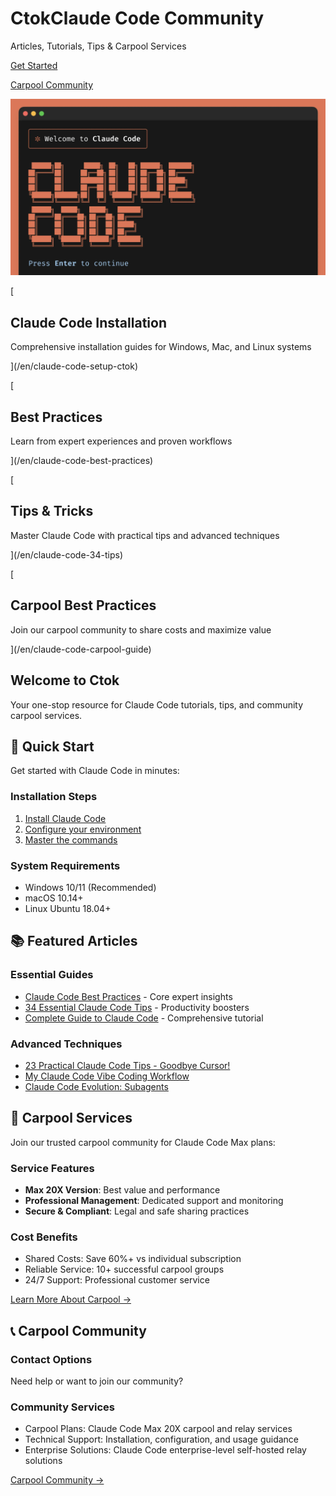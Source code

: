 # CtokClaude Code Community

Articles, Tutorials, Tips & Carpool Services

[Get Started](/en/claude-code-setup-ctok)

[Carpool Community](/en/claude-code-group)

![Claude Code Banner](/images/claude-code-banner.png)

[

## Claude Code Installation

Comprehensive installation guides for Windows, Mac, and Linux systems



](/en/claude-code-setup-ctok)

[

## Best Practices

Learn from expert experiences and proven workflows



](/en/claude-code-best-practices)

[

## Tips & Tricks

Master Claude Code with practical tips and advanced techniques



](/en/claude-code-34-tips)

[

## Carpool Best Practices

Join our carpool community to share costs and maximize value



](/en/claude-code-carpool-guide)

## Welcome to Ctok [​](#welcome-to-ctok)

Your one-stop resource for Claude Code tutorials, tips, and community carpool services.

## 🚀 Quick Start [​](#🚀-quick-start)

Get started with Claude Code in minutes:

### Installation Steps [​](#installation-steps)

1.  [Install Claude Code](/en/claude-code-setup-ctok)
2.  [Configure your environment](/en/claude-code-windows-env-setup)
3.  [Master the commands](/en/claude-code-commands-guide)

### System Requirements [​](#system-requirements)

*   Windows 10/11 (Recommended)
*   macOS 10.14+
*   Linux Ubuntu 18.04+

## 📚 Featured Articles [​](#📚-featured-articles)

### Essential Guides [​](#essential-guides)

*   [Claude Code Best Practices](/en/claude-code-best-practices) - Core expert insights
*   [34 Essential Claude Code Tips](/en/claude-code-34-tips) - Productivity boosters
*   [Complete Guide to Claude Code](/en/claude-code-complete-guide) - Comprehensive tutorial

### Advanced Techniques [​](#advanced-techniques)

*   [23 Practical Claude Code Tips - Goodbye Cursor!](/en/claude-code-23-practical-tips-goodbye-cursor)
*   [My Claude Code Vibe Coding Workflow](/en/claude-code-vibe-coding-workflow)
*   [Claude Code Evolution: Subagents](/en/claude-code-subagents-evolution)

## 🚗 Carpool Services [​](#🚗-carpool-services)

Join our trusted carpool community for Claude Code Max plans:

### Service Features [​](#service-features)

*   **Max 20X Version**: Best value and performance
*   **Professional Management**: Dedicated support and monitoring
*   **Secure & Compliant**: Legal and safe sharing practices

### Cost Benefits [​](#cost-benefits)

*   Shared Costs: Save 60%+ vs individual subscription
*   Reliable Service: 10+ successful carpool groups
*   24/7 Support: Professional customer service

[Learn More About Carpool →](/en/claude-code-group)

## 📞 Carpool Community [​](#📞-carpool-community)

### Contact Options [​](#contact-options)

Need help or want to join our community?

### Community Services [​](#community-services)

*   Carpool Plans: Claude Code Max 20X carpool and relay services
*   Technical Support: Installation, configuration, and usage guidance
*   Enterprise Solutions: Claude Code enterprise-level self-hosted relay solutions

[Carpool Community →](/en/claude-code-group)
